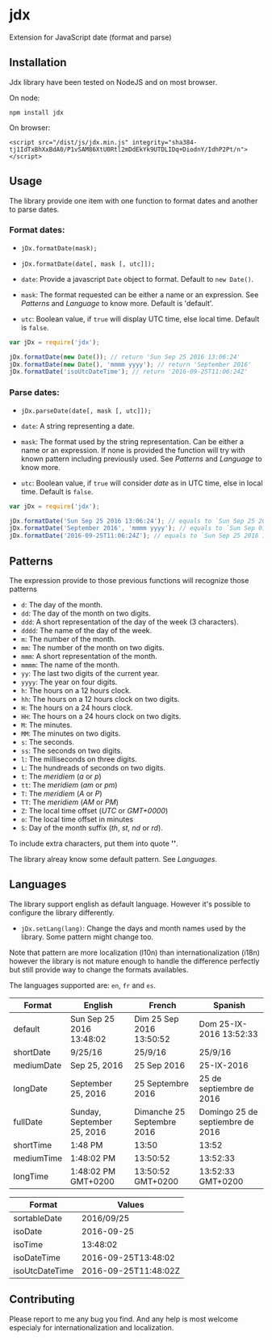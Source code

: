 # jdx

Extension for JavaScript date (format and parse)

## Installation

Jdx library have been tested on NodeJS and on most browser.

On node:

    npm install jdx

On browser:

    <script src="/dist/js/jdx.min.js" integrity="sha384-tj1IdTxBhXxBdA0/P1vSAM86XtU0Rtl2mDdEkYk9UTDLIDq+DiodnY/IdhP2Pt/n"></script>

## Usage

The library provide one item with one function to format dates and another 
to parse dates.

### Format dates:

  - `jDx.formatDate(mask);`
  - `jDx.formatDate(date[, mask [, utc]]);`

  - `date`: Provide a javascript `Date` object to format. Default to `new Date()`.
  - `mask`: The format requested can be either a name or an expression. See _Patterns_ and _Language_ to know more. Default is 'default'.
  - `utc`: Boolean value, if `true` will display UTC time, else local time. Default is `false`.

```js
var jDx = require('jdx');

jDx.formatDate(new Date()); // return 'Sun Sep 25 2016 13:06:24'
jDx.formatDate(new Date(), 'mmmm yyyy'); // return 'September 2016'
jDx.formatDate('isoUtcDateTime'); // return '2016-09-25T11:06:24Z'
```


### Parse dates:

  - `jDx.parseDate(date[, mask [, utc]]);`

  - `date`: A string representing a date.
  - `mask`: The format used by the string representation. Can be either a name or an expression. If none is provided the function will try with known pattern including previously used. See _Patterns_ and _Language_ to know more.
  - `utc`: Boolean value, if `true` will consider _date_ as in UTC time, else in local time. Default is `false`.

```js
var jDx = require('jdx');

jDx.formatDate('Sun Sep 25 2016 13:06:24'); // equals to `Sun Sep 25 2016 13:06:24 GMT+0200`
jDx.formatDate('September 2016', 'mmmm yyyy'); // equals to `Sun Sep 01 2016 00:00:00 GMT+0200`
jDx.formatDate('2016-09-25T11:06:24Z'); // equals to `Sun Sep 25 2016 13:06:24 GMT+0200`
```

## Patterns

The expression provide to those previous functions will recognize those patterns

  - `d`: The day of the month.
  - `dd`: The day of the month on two digits.
  - `ddd`: A short representation of the day of the week (3 characters).
  - `dddd`: The name of the day of the week.
  - `m`: The number of the month.
  - `mm`: The number of the month on two digits.
  - `mmm`: A short representation of the month.
  - `mmmm`: The name of the month.
  - `yy`: The last two digits of the current year.
  - `yyyy`: The year on four digits.
  - `h`: The hours on a 12 hours clock.
  - `hh`: The hours on a 12 hours clock on two digits.
  - `H`: The hours on a 24 hours clock.
  - `HH`: The hours on a 24 hours clock on two digits.
  - `M`: The minutes.
  - `MM`: The minutes on two digits.
  - `s`: The seconds.
  - `ss`: The seconds on two digits.
  - `l`: The milliseconds on three digits.
  - `L`: The hundreads of seconds on two digits.
  - `t`: The _meridiem_ (_a_ or _p_)
  - `tt`: The _meridiem_ (_am_ or _pm_)
  - `T`: The _meridiem_ (_A_ or _P_)
  - `TT`: The _meridiem_ (_AM_ or _PM_)
  - `Z`: The local time offset (_UTC_ or _GMT+0000_)
  - `o`: The local time offset in minutes
  - `S`: Day of the month suffix (_th_, _st_, _nd_ or _rd_).

To include extra characters, put them into quote __''__.

The library alreay know some default pattern. See _Languages_.

## Languages

The library support english as default language. However it's possible to
configure the library differently.

  - `jDx.setLang(lang)`: Change the days and month names used by the library. Some pattern might change too.

Note that pattern are more localization (l10n) than internationalization (i18n)
however the library is not mature enough to handle the difference perfectly but still provide 
way to change the formats availables.

The languages supported are: `en`, `fr` and `es`.

Format         | English                    | French                     | Spanish
---------------|----------------------------|----------------------------|---------
default        | Sun Sep 25 2016 13:48:02   | Dim 25 Sep 2016 13:50:52   | Dom 25-IX-2016 13:52:33
shortDate      | 9/25/16                    | 25/9/16                    | 25/9/16
mediumDate     | Sep 25, 2016               | 25 Sep 2016                | 25-IX-2016
longDate       | September 25, 2016         | 25 Septembre 2016          | 25 de septiembre de 2016
fullDate       | Sunday, September 25, 2016 | Dimanche 25 Septembre 2016 | Domingo 25 de septiembre de 2016
shortTime      | 1:48 PM                    | 13:50                      | 13:52
mediumTime     | 1:48:02 PM                 | 13:50:52                   | 13:52:33
longTime       | 1:48:02 PM GMT+0200        | 13:50:52 GMT+0200          | 13:52:33 GMT+0200

Format         | Values
---------------|-----------------------
sortableDate   | 2016/09/25
isoDate        | 2016-09-25
isoTime        | 13:48:02
isoDateTime    | 2016-09-25T13:48:02
isoUtcDateTime | 2016-09-25T11:48:02Z


## Contributing

Please report to me any bug you find. And any help is most welcome especialy for 
internationalization and localization.

